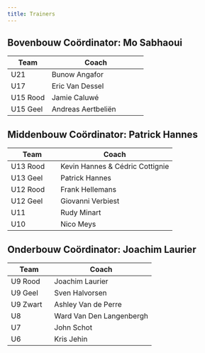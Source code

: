 ```yaml
---
title: Trainers
---
```

<h2>Bovenbouw <span>Coördinator: Mo Sabhaoui</span></h2>
<table width="100%" cellpadding="0" cellspacing="0">
    <thead>
        <tr>
            <th width="30%">Team</th>
            <th>Coach</th>
        </tr>
    </thead>
    <tbody>
            <tr>
                <td>U21</td>
                <td>Bunow Angafor</td>
            </tr>
            <tr>
                <td>U17</td>
                <td>Eric Van Dessel</td>
            </tr>
            <tr>
                <td>U15 Rood</td>
                <td>Jamie Caluwé</td>
            </tr>
            <tr>
                <td>U15 Geel</td>
                <td>Andreas Aertbeliën</td>
            </tr>
    </tbody>
</table>
<h2>Middenbouw <span>Coördinator: Patrick Hannes</span></h2>
<table width="100%" cellpadding="0" cellspacing="0">
    <thead>
        <tr>
            <th width="30%">Team</th>
            <th>Coach</th>
        </tr>
    </thead>
    <tbody>
            <tr>
                <td>U13 Rood</td>
                <td>Kevin Hannes & Cédric Cottignie</td>
            </tr>
            <tr>
                <td>U13 Geel</td>
                <td>Patrick Hannes</td>
            </tr>
            <tr>
                <td>U12 Rood</td>
                <td>Frank Hellemans</td>
            </tr>
            <tr>
                <td>U12 Geel</td>
                <td>Giovanni Verbiest</td>
            </tr>
            <tr>
                <td>U11</td>
                <td>Rudy Minart</td>
            </tr>
            <tr>
                <td>U10</td>
                <td>Nico Meys</td>
            </tr>
    </tbody>
</table>
<h2>Onderbouw <span>Coördinator: Joachim Laurier</span></h2>
<table width="100%" cellpadding="0" cellspacing="0">
    <thead>
        <tr>
            <th width="30%">Team</th>
            <th>Coach</th>
        </tr>
    </thead>
    <tbody>
            <tr>
                <td>U9 Rood</td>
                <td>Joachim Laurier</td>
            </tr>
            <tr>
                <td>U9 Geel</td>
                <td>Sven Halvorsen</td>
            </tr>
            <tr>
                <td>U9 Zwart</td>
                <td>Ashley Van de Perre</td>
            </tr>
            <tr>
                <td>U8</td>
                <td>Ward Van Den Langenbergh</td>
            </tr>
            <tr>
                <td>U7</td>
                <td>John Schot</td>
            </tr>
            <tr>
                <td>U6</td>
                <td>Kris Jehin</td>
            </tr>
    </tbody>
</table>